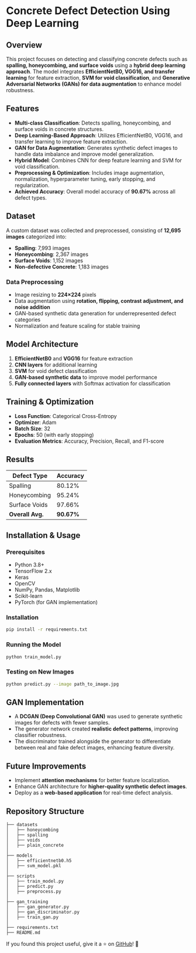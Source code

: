 # Concrete Defect Detection Using Deep Learning

## Overview
This project focuses on detecting and classifying concrete defects such as **spalling, honeycombing, and surface voids** using a **hybrid deep learning approach**. The model integrates **EfficientNetB0, VGG16, and transfer learning** for feature extraction, **SVM for void classification**, and **Generative Adversarial Networks (GANs) for data augmentation** to enhance model robustness.

## Features
- **Multi-class Classification**: Detects spalling, honeycombing, and surface voids in concrete structures.
- **Deep Learning-Based Approach**: Utilizes EfficientNetB0, VGG16, and transfer learning to improve feature extraction.
- **GAN for Data Augmentation**: Generates synthetic defect images to handle data imbalance and improve model generalization.
- **Hybrid Model**: Combines CNN for deep feature learning and SVM for void classification.
- **Preprocessing & Optimization**: Includes image augmentation, normalization, hyperparameter tuning, early stopping, and regularization.
- **Achieved Accuracy**: Overall model accuracy of **90.67%** across all defect types.

## Dataset
A custom dataset was collected and preprocessed, consisting of **12,695 images** categorized into:
- **Spalling**: 7,993 images
- **Honeycombing**: 2,367 images
- **Surface Voids**: 1,152 images
- **Non-defective Concrete**: 1,183 images

### Data Preprocessing
- Image resizing to **224×224** pixels
- Data augmentation using **rotation, flipping, contrast adjustment, and noise addition**
- GAN-based synthetic data generation for underrepresented defect categories
- Normalization and feature scaling for stable training

## Model Architecture
1. **EfficientNetB0** and **VGG16** for feature extraction
2. **CNN layers** for additional learning
3. **SVM** for void defect classification
4. **GAN-based synthetic data** to improve model performance
5. **Fully connected layers** with Softmax activation for classification

## Training & Optimization
- **Loss Function**: Categorical Cross-Entropy
- **Optimizer**: Adam
- **Batch Size**: 32
- **Epochs**: 50 (with early stopping)
- **Evaluation Metrics**: Accuracy, Precision, Recall, and F1-score

## Results
| Defect Type      | Accuracy |
|-----------------|----------|
| Spalling        | 80.12%   |
| Honeycombing    | 95.24%   |
| Surface Voids   | 97.66%   |
| **Overall Avg.** | **90.67%** |

## Installation & Usage
### Prerequisites
- Python 3.8+
- TensorFlow 2.x
- Keras
- OpenCV
- NumPy, Pandas, Matplotlib
- Scikit-learn
- PyTorch (for GAN implementation)

### Installation
```bash
pip install -r requirements.txt
```

### Running the Model
```bash
python train_model.py
```

### Testing on New Images
```bash
python predict.py --image path_to_image.jpg
```

## GAN Implementation
- A **DCGAN (Deep Convolutional GAN)** was used to generate synthetic images for defects with fewer samples.
- The generator network created **realistic defect patterns**, improving classifier robustness.
- The discriminator trained alongside the generator to differentiate between real and fake defect images, enhancing feature diversity.

## Future Improvements
- Implement **attention mechanisms** for better feature localization.
- Enhance GAN architecture for **higher-quality synthetic defect images**.
- Deploy as a **web-based application** for real-time defect analysis.

## Repository Structure
```
├── datasets
│   ├── honeycombing
│   ├── spalling
│   ├── voids
│   ├── plain_concrete
│
├── models
│   ├── efficientnetb0.h5
│   ├── svm_model.pkl
│
├── scripts
│   ├── train_model.py
│   ├── predict.py
│   ├── preprocess.py
│
├── gan_training
│   ├── gan_generator.py
│   ├── gan_discriminator.py
│   ├── train_gan.py
│
├── requirements.txt
├── README.md
```
If you found this project useful, give it a ⭐ on [GitHub](https://github.com/your-repo-link)! 🚀


